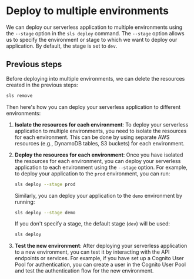 # Deploy to multiple environments

We can deploy our serverless application to multiple environments using the `--stage` option in the `sls deploy` command. The `--stage` option allows us to specify the environment or stage to which we want to deploy our application. By default, the stage is set to `dev`.

## Previous steps

Before deploying into multiple environments, we can delete the resources created in the previous steps:

```bash
sls remove
```

Then here's how you can deploy your serverless application to different environments:

1. **Isolate the resources for each environment**: To deploy your serverless application to multiple environments, you need to isolate the resources for each environment. This can be done by using separate AWS resources (e.g., DynamoDB tables, S3 buckets) for each environment.

2. **Deploy the resources for each environment**: Once you have isolated the resources for each environment, you can deploy your serverless application to each environment using the `--stage` option. For example, to deploy your application to the `prod` environment, you can run:

   ```bash
   sls deploy --stage prod
   ```

   Similarly, you can deploy your application to the `demo` environment by running:

   ```bash
   sls deploy --stage demo
   ```

   If you don't specify a stage, the default stage (`dev`) will be used:

   ```bash
   sls deploy
   ```

3. **Test the new environment**: After deploying your serverless application to a new environment, you can test it by interacting with the API endpoints or services. For example, if you have set up a Cognito User Pool for authentication, you can create a user in the Cognito User Pool and test the authentication flow for the new environment.
